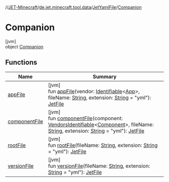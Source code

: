 //[JET-Minecraft](../../../../index.md)/[de.jet.minecraft.tool.data](../../index.md)/[JetYamlFile](../index.md)/[Companion](index.md)

# Companion

[jvm]\
object [Companion](index.md)

## Functions

| Name | Summary |
|---|---|
| [appFile](app-file.md) | [jvm]<br>fun [appFile](app-file.md)(vendor: [Identifiable](../../../../../JET-Native/-j-e-t--native/de.jet.library.tool.smart.identification/-identifiable/index.md)&lt;[App](../../../de.jet.minecraft.structure.app/-app/index.md)&gt;, fileName: [String](https://kotlinlang.org/api/latest/jvm/stdlib/kotlin/-string/index.html), extension: [String](https://kotlinlang.org/api/latest/jvm/stdlib/kotlin/-string/index.html) = "yml"): [JetFile](../../-jet-file/index.md) |
| [componentFile](component-file.md) | [jvm]<br>fun [componentFile](component-file.md)(component: [VendorsIdentifiable](../../../de.jet.minecraft.tool.smart/-vendors-identifiable/index.md)&lt;[Component](../../../de.jet.minecraft.structure.component/-component/index.md)&gt;, fileName: [String](https://kotlinlang.org/api/latest/jvm/stdlib/kotlin/-string/index.html), extension: [String](https://kotlinlang.org/api/latest/jvm/stdlib/kotlin/-string/index.html) = "yml"): [JetFile](../../-jet-file/index.md) |
| [rootFile](root-file.md) | [jvm]<br>fun [rootFile](root-file.md)(fileName: [String](https://kotlinlang.org/api/latest/jvm/stdlib/kotlin/-string/index.html), extension: [String](https://kotlinlang.org/api/latest/jvm/stdlib/kotlin/-string/index.html) = "yml"): [JetFile](../../-jet-file/index.md) |
| [versionFile](version-file.md) | [jvm]<br>fun [versionFile](version-file.md)(fileName: [String](https://kotlinlang.org/api/latest/jvm/stdlib/kotlin/-string/index.html), extension: [String](https://kotlinlang.org/api/latest/jvm/stdlib/kotlin/-string/index.html) = "yml"): [JetFile](../../-jet-file/index.md) |
